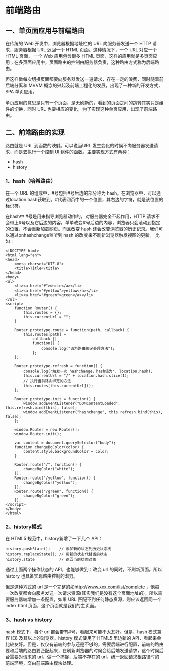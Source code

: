 <!-- toc -->

# 前端路由
## 一、单页面应用与前端路由
在传统的 Web 开发中，浏览器根据地址栏的 URL 向服务器发送一个 HTTP 请求，服务器根据 URL 返回一个 HTML 页面。这种情况下，一个 URL 对应一个 HTML 页面，
一个 Web 应用包含很多 HTML 页面，这样的应用就是多页面应用；在多页面应用中，页面路由的控制由服务器负责，这种路由方式称为后端路由。

但这样做每次切换页面都要向服务器发送一遍请求，存在一定的浪费，同时随着前后端分离和 MVVM 概念的兴起及前端工程化的发展，出现了一种新的开发方式，SPA 单页应用。

单页应用的意思是只有一个页面，是无刷新的，看到的页面之间的跳转其实只是组件的切换，同时 URL 也要相应的变化，为了实现这种单页应用，出现了前端路由。

## 二、前端路由的实现
路由就是 URL 到函数的映射。可以说当URL 发生变化的时候不向服务器发送请求，而是去执行一个控制 UI 组件的函数。主要实现方式有两种：
* hash
* history

### 1、hash（哈希路由）
在一个 URL 的组成中，#号包括#号后边的部分称为 hash。在浏览器中，可以通过location.hash获取到。#代表网页中的一个位置，其右边的字符，就是该位置的标识符。

在hash中 #号是用来指导浏览器动作的，对服务器完全不起作用，HTTP 请求不会带上#号以及它后边的内容。单单改变#号后边的内容，浏览器只会滚动到指定的位置，不会重新加载网页。而且改变 hash 还会改变浏览器的历史记录。我们可以通过onhashchange监听到 hash 的改变来不刷新浏览器触发视图的更新。
比如：
```
<!DOCTYPE html>
<html lang="en">
<head>
    <meta charset="UTF-8">
    <title>Title</title>
</head>
<body>
<ul>
    <li><a href="#">white</a></li>
    <li><a href="#yellow">yellow</a></li>
    <li><a href="#green">green</a></li>
</ul>
<script>
    function Router() {
        this.routes = {};
        this.currentUrl = "";
    }

    Router.prototype.route = function(path, callback) {
        this.routes[path] =
            callback ||
            function() {
                console.log("请为路由绑定处理方法");
            };
    };

    Router.prototype.refresh = function() {
        console.log("触发一次 hashchange，hash值为", location.hash);
        this.currentUrl = "/" + location.hash.slice(1);
        // 执行当前路由绑定的方法
        this.routes[this.currentUrl]();
    };

    Router.prototype.init = function() {
        window.addEventListener("DOMContentLoaded", this.refresh.bind(this), false);
        window.addEventListener("hashchange", this.refresh.bind(this), false);
    };

    window.Router = new Router();
    window.Router.init();

    var content = document.querySelector("body");
    function changeBgColor(color) {
        content.style.backgroundColor = color;
    }

    Router.route("/", function() {
        changeBgColor("white");
    });
    Router.route("/yellow", function() {
        changeBgColor("yellow");
    });
    Router.route("/green", function() {
        changeBgColor("green");
    });
</script>
</body>
</html>
```
### 2、history模式
在 HTML5 规范中，history新增了一下几个 API：
```
history.pushState();    // 添加新的状态到历史状态栈
history.replaceState(); // 用新的状态代替当前状态
history.state           // 返回当前状态对象
```
通过上面两个操作状态的 API，也能够做到：改变 url 的同时，不刷新页面。所以 history 也具备实现路由控制的潜力。

但是这种方式的 url 是一个完整的如http://www.xxx.com/list/complete ，他每一次改变都会向服务发送一次请求资源(其实我们是没有这个页面地址的)，所以需要服务器端增加一条配置，如果 URL 匹配不到任何静态资源，则应该返回同一个 index.html 页面，这个页面就是我们的主页面。

### 3、hash vs history

hash 模式下，每个 url 都会带有#号，看起来可能不太友好。但是，hash 模式兼容 IE8 及其以上的浏览器。history 模式使用了 HTML5 里边新的 API，看起来会比较友好。但是，仅仅有前端的参与还是不够的，需要后端进行配置，前端的路由要和后端的路由要匹配起来，在刷新浏览器的时候会给后端发送请求，这个时候后台需要对请求的 url，做一个捕捉，后端不存在的 url，统一返回请求根路径时的前端环境，交由前端路由模块处理。
